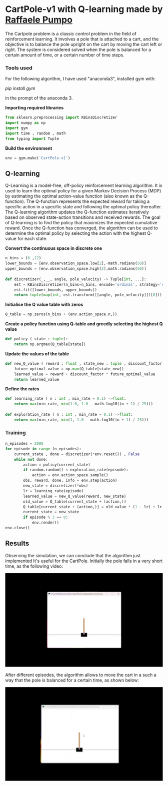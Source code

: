 # CartPole-v1 with Q-learning made by  [Raffaele Pumpo](https://github.com/RaffaelePumpo) 

The Cartpole problem is a classic control problem in the field of reinforcement learning. It involves a pole that is attached to a cart, and the objective is to balance the pole upright on the cart by moving the cart left or right. The system is considered solved when the pole is balanced for a certain amount of time, or a certain number of time steps. 

### Tools used

For the following algorithm, I have used "anaconda3", installed gym with:

*pip install gym*

in the prompt of the anaconda 3.

**Importing required libraries**


```python
from sklearn.preprocessing import KBinsDiscretizer
import numpy as np
import gym
import time , random , math
from typing import Tuple
```

**Build the environment**


```python
env = gym.make('CartPole-v1')
```

## Q-learning

Q-Learning is a model-free, off-policy reinforcement learning algorithm. It is used to learn the optimal policy for a given Markov Decision Process (MDP) by estimating the optimal action-value function (also known as the Q-function). The Q-function represents the expected reward for taking a specific action in a specific state and following the optimal policy thereafter. The Q-learning algorithm updates the Q-function estimates iteratively based on observed state-action transitions and received rewards. The goal of Q-learning is to find the policy that maximizes the expected cumulative reward. Once the Q-function has converged, the algorithm can be used to determine the optimal policy by selecting the action with the highest Q-value for each state.

**Convert the continuous space in discrete one**


```python
n_bins = (6 ,12)
lower_bounds = [env.observation_space.low[2],-math.radians(50)]
upper_bounds = [env.observation_space.high[2],math.radians(50)]

def discretizer(_,__, angle, pole_velocity) -> Tuple[int, ...]:
    est = KBinsDiscretizer(n_bins=n_bins, encode='ordinal', strategy='uniform')
    est.fit([lower_bounds, upper_bounds])
    return tuple(map(int, est.transform([[angle, pole_velocity]])[0]))

```

**Initialise the Q value table with zeros**


```python
Q_table = np.zeros(n_bins + (env.action_space.n,))
```

**Create a policy function using Q-table and  greedly selecting the highest Q value**


```python
def policy ( state : tuple):
    return np.argmax(Q_table[state])
```

**Update the values of the table**


```python
def new_Q_value ( reward : float , state_new : tuple , discount_factor =1) ->float:
    future_optimal_value = np.max(Q_table[state_new])
    learned_value = reward + discount_factor * future_optimal_value
    return learned_value
```

**Define the rates** 


```python
def learning_rate ( n : int , min_rate = 0.1) ->float:
    return max(min_rate, min(1.0, 1.0 - math.log10((n + 1) / 25)))

def exploration_rate ( n : int , min_rate = 0.1) ->float:
    return max(min_rate, min(1, 1.0 - math.log10((n + 1) / 25)))
```

### Training 


```python
n_episodes = 2000
for episode in range (n_episodes):
    current_state , done = discretizer(*env.reset()) , False
    while not done:
        action = policy(current_state)
        if random.random() < exploration_rate(episode):
            action = env.action_space.sample()
        obs, reward, done, info = env.step(action)
        new_state = discretizer(*obs)
        lr = learning_rate(episode)
        learned_value = new_Q_value(reward, new_state)
        old_value = Q_table[current_state + (action,)]
        Q_table[current_state + (action,)] = old_value * (1 - lr) + lr * learned_value
        current_state = new_state
        if episode % 3 == 0:
            env.render()
env.close()
```

## Results

Observing the simulation, we can conclude that the algorithm just implemented It's useful for the CartPole. Initially the pole falls in a very short time, as the following video:


<img src="Initial.gif" alt="drawing" width="600" height="300"/>

After different episodes, the algorithm allows to move the cart in a such a way that the pole is balanced for a certain time, as shown below:

<img src="Final.gif" alt="drawing" width="600" height="300"/>
